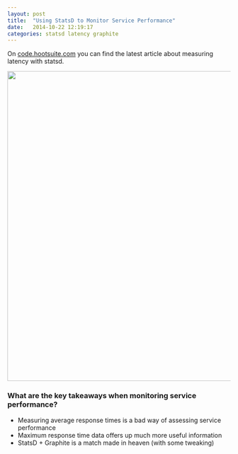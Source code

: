 ```yaml
---
layout: post
title:  "Using StatsD to Monitor Service Performance"
date:   2014-10-22 12:19:17
categories: statsd latency graphite
---
```


On [code.hootsuite.com](http://code.hootsuite.com) you can find the latest article about measuring latency with statsd.

<a href="http://code.hootsuite.com" target="_blank">
    <img src="https://dl.dropboxusercontent.com/s/lbveexxejgdk45o/Screenshot%202014-10-13%2011.41.06.png?dl=0" width="700px"/>
</a>

### What are the key takeaways when monitoring service performance?

- Measuring average response times is a bad way of assessing service performance
- Maximum response time data offers up much more useful information
- StatsD + Graphite is a match made in heaven (with some tweaking)
